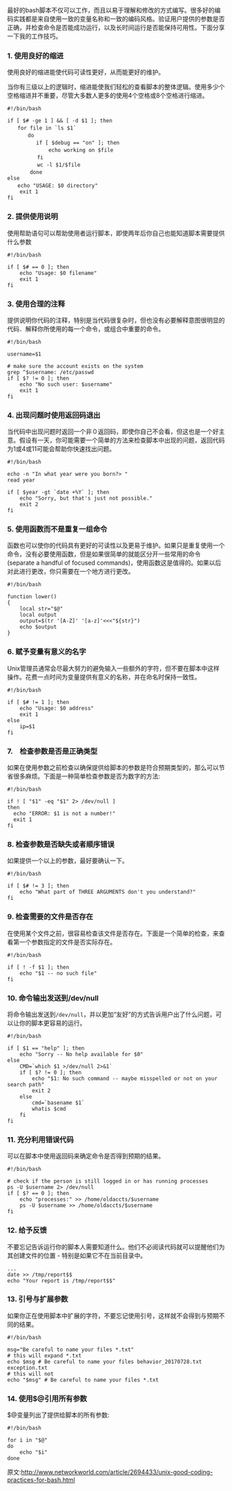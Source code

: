 最好的bash脚本不仅可以工作，而且以易于理解和修改的方式编写。很多好的编码实践都是来自使用一致的变量名称和一致的编码风格。验证用户提供的参数是否正确，并检查命令是否能成功运行，以及长时间运行是否能保持可用性。下面分享一下我的工作技巧。

### 1. 使用良好的缩进

使用良好的缩进能使代码可读性更好，从而能更好的维护。

当你有三级以上的逻辑时，缩进能使我们轻松的查看脚本的整体逻辑。使用多少个空格缩进并不重要，尽管大多数人更多的使用4个空格或8个空格进行缩进。

```shell
#!/bin/bash

if [ $# -ge 1 ] && [ -d $1 ]; then
　　for file in `ls $1`
　　　　do
      　　if [ $debug == "on" ]; then
          　　echo working on $file
        　fi
        　wc -l $1/$file
    　　done
else
　　echo "USAGE: $0 directory"
    exit 1
fi
```
### 2. 提供使用说明

使用帮助语句可以帮助使用者运行脚本，即使两年后你自己也能知道脚本需要提供什么参数
```shell
#!/bin/bash

if [ $# == 0 ]; then
    echo "Usage: $0 filename"
    exit 1
fi
```
### 3. 使用合理的注释

提供说明你代码的注释，特别是当代码很复杂时，但也没有必要解释意图很明显的代码．解释你所使用的每一个命令，或组合中重要的命令。
```shell
#!/bin/bash

username=$1

# make sure the account exists on the system
grep ^$username: /etc/passwd
if [ $? != 0 ]; then
    echo "No such user: $username"
    exit 1
fi
```
### 4. 出现问题时使用返回码退出

当代码中出现问题时返回一个非０返回码，即使你自己不会看，但这也是一个好主意。假设有一天，你可能需要一个简单的方法来检查脚本中出现的问题，返回代码为1或4或11可能会帮助你快速找出问题。

```shell
#!/bin/bash

echo -n "In what year were you born?> "
read year

if [ $year -gt `date +%Y` ]; then
    echo "Sorry, but that's just not possible."
    exit 2
fi
```

### 5. 使用函数而不是重复一组命令

函数也可以使你的代码具有更好的可读性以及更易于维护。如果只是重复使用一个命令，没有必要使用函数，但是如果很简单的就能区分开一些常用的命令(separate a handful of focused commands)，使用函数这是值得的。如果以后对此进行更改，你只需要在一个地方进行更改。
```shell
#!/bin/bash

function lower()
{
    local str="$@"
    local output
    output=$(tr '[A-Z]' '[a-z]'<<<"${str}")
    echo $output
}
```
### 6. 赋予变量有意义的名字

Unix管理员通常会尽最大努力的避免输入一些额外的字符，但不要在脚本中这样操作。花费一点时间为变量提供有意义的名称，并在命名时保持一致性。

```shell
#!/bin/bash

if [ $# != 1 ]; then
    echo "Usage: $0 address"
    exit 1
else
    ip=$1
fi
```
### 7.　检查参数是否是正确类型

如果在使用参数之前检查以确保提供给脚本的参数是符合预期类型的，那么可以节省很多麻烦。下面是一种简单检查参数是否为数字的方法:
```shell
#!/bin/bash

if ! [ "$1" -eq "$1" 2> /dev/null ]
then
  echo "ERROR: $1 is not a number!"
  exit 1
fi
```
### 8. 检查参数是否缺失或者顺序错误

如果提供一个以上的参数，最好要确认一下。

```shell
#!/bin/bash

if [ $# != 3 ]; then
    echo "What part of THREE ARGUMENTS don't you understand?"
fi
```
### 9. 检查需要的文件是否存在

在使用某个文件之前，很容易检查该文件是否存在。下面是一个简单的检查，来查看第一个参数指定的文件是否实际存在。
```shell
#!/bin/bash

if [ ! -f $1 ]; then
    echo "$1 -- no such file"
fi
```
### 10. 命令输出发送到/dev/null

将命令输出发送到`/dev/null`，并以更加“友好”的方式告诉用户出了什么问题，可以让你的脚本更容易的运行。
```shell
#!/bin/bash

if [ $1 == "help" ]; then
    echo "Sorry -- No help available for $0"
else
    CMD=`which $1 >/dev/null 2>&1`
    if [ $? != 0 ]; then
        echo "$1: No such command -- maybe misspelled or not on your search path"
        exit 2
    else
        cmd=`basename $1`
        whatis $cmd
    fi
fi
```

### 11. 充分利用错误代码

可以在脚本中使用返回码来确定命令是否得到预期的结果。
```shell
#!/bin/bash

# check if the person is still logged in or has running processes
ps -U $username 2> /dev/null
if [ $? == 0 ]; then
    echo "processes:" >> /home/oldaccts/$username
    ps -U $username >> /home/oldaccts/$username
fi
```

### 12. 给予反馈

不要忘记告诉运行你的脚本人需要知道什么。他们不必阅读代码就可以提醒他们为其创建文件的位置 - 特别是如果它不在当前目录中。
```shell
...
date >> /tmp/report$$
echo "Your report is /tmp/report$$"
```

### 13. 引号与扩展参数

如果你正在使用脚本中扩展的字符，不要忘记使用引号，这样就不会得到与预期不同的结果。

```shell
#!/bin/bash

msg="Be careful to name your files *.txt"
# this will expand *.txt
echo $msg # Be careful to name your files behavior_20170728.txt exception.txt
# this will not
echo "$msg" # Be careful to name your files *.txt
```

### 14. 使用$@引用所有参数

$@变量列出了提供给脚本的所有参数:
```shell
#!/bin/bash

for i in "$@"
do
    echo "$i"
done
```

原文:http://www.networkworld.com/article/2694433/unix-good-coding-practices-for-bash.html
